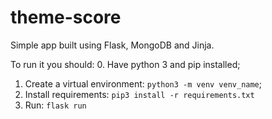 # theme-score
Simple app built using Flask, MongoDB and Jinja.

To run it you should:
  0. Have python 3 and pip installed;
  1. Create a virtual environment: `python3 -m venv venv_name`;
  2. Install requirements: `pip3 install -r requirements.txt`
  3. Run: `flask run`
